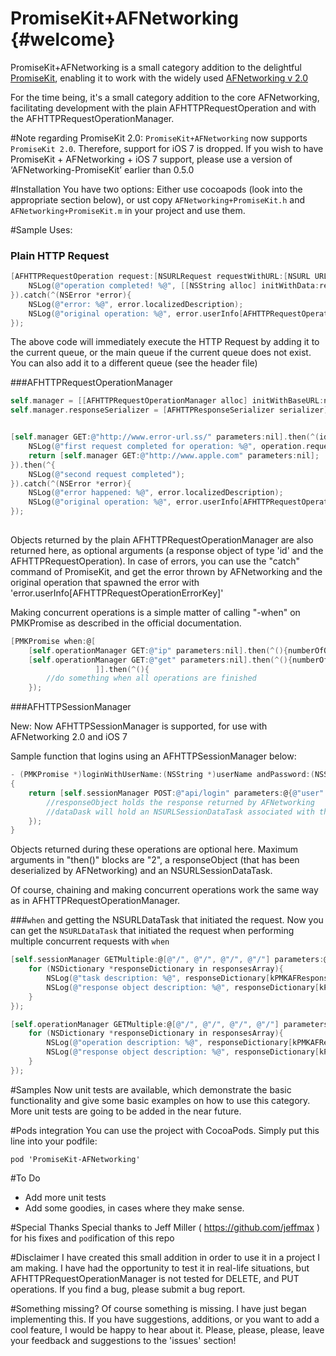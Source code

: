PromiseKit+AFNetworking	{#welcome}
=====================

PromiseKit+AFNetworking is a small category addition to the delightful [PromiseKit][1], enabling it to work with the widely used [AFNetworking v 2.0][2]

For the time being, it's a small category addition to the core AFNetworking, facilitating development with the plain AFHTTPRequestOperation and with the AFHTTPRequestOperationManager.

#Note regarding PromiseKit 2.0:
`PromiseKit+AFNetworking` now supports `PromiseKit 2.0`. Therefore, support for iOS 7 is dropped. If you wish to have PromiseKit + AFNetworking + iOS 7 support, please use a version of ‘AFNetworking-PromiseKit’ earlier than 0.5.0

#Installation
You have two options: Either use cocoapods (look into the appropriate section below), or 
ust copy `AFNetworking+PromiseKit.h` and `AFNetworking+PromiseKit.m` in your project and use them.

#Sample Uses:

### Plain HTTP Request
```objectivec
[AFHTTPRequestOperation request:[NSURLRequest requestWithURL:[NSURL URLWithString:@"http://oramind.com/"]]].then(^(id responseObject){
	NSLog(@"operation completed! %@", [[NSString alloc] initWithData:responseObject encoding:NSUTF8StringEncoding]);
}).catch(^(NSError *error){
	NSLog(@"error: %@", error.localizedDescription);
	NSLog(@"original operation: %@", error.userInfo[AFHTTPRequestOperationErrorKey]);
});
```

The above code will immediately execute the HTTP Request by adding it to the current queue, or the main queue if the current queue does not exist. You can also add it to a different queue (see the header file)

###AFHTTPRequestOperationManager
```objectivec
self.manager = [[AFHTTPRequestOperationManager alloc] initWithBaseURL:nil];
self.manager.responseSerializer = [AFHTTPResponseSerializer serializer];


[self.manager GET:@"http://www.error-url.ss/" parameters:nil].then(^(id responseObject, AFHTTPRequestOperation *operation){
	NSLog(@"first request completed for operation: %@", operation.request.description);
	return [self.manager GET:@"http://www.apple.com" parameters:nil];
}).then(^{
	NSLog(@"second request completed");
}).catch(^(NSError *error){
	NSLog(@"error happened: %@", error.localizedDescription);
	NSLog(@"original operation: %@", error.userInfo[AFHTTPRequestOperationErrorKey]);
});
	
```

Objects returned by the plain AFHTTPRequestOperationManager are also returned here, as optional arguments (a response object of type 'id' and the AFHTTPRequestOperation). In case of errors, you can use the "catch" command of PromiseKit, and get the error thrown by AFNetworking and the original operation that spawned the error with 'error.userInfo[AFHTTPRequestOperationErrorKey]'

Making concurrent operations is a simple matter of calling "-when" on PMKPromise as described in the official documentation.

```objectivec
[PMKPromise when:@[
	[self.operationManager GET:@"ip" parameters:nil].then(^(){numberOfOperationsCompleted ++;}),
	[self.operationManager GET:@"get" parameters:nil].then(^(){numberOfOperationsCompleted ++;})
                   ]].then(^(){
		//do something when all operations are finished
    });
```

###AFHTTPSessionManager

New: Now AFHTTPSessionManager is supported, for use with AFNetworking 2.0 and iOS 7

Sample function that logins using an AFHTTPSessionManager below:
```objectivec
- (PMKPromise *)loginWithUserName:(NSString *)userName andPassword:(NSString *)password
{
	return [self.sessionManager POST:@"api/login" parameters:@{@"user": userName, @"password" : password}].then(^(id responseObject, NSURLSessionDataTask *dataTask){
	    //responseObject holds the response returned by AFNetworking
        //dataDask will hold an NSURLSessionDataTask associated with this request, like it happens in AFHTTPSessionManager
	});
}

```

Objects returned during these operations are optional here. Maximum arguments in "then()" blocks are "2", a responseObject (that has been deserialized by AFNetworking) and an NSURLSessionDataTask.

Of course, chaining and making concurrent operations work the same way as in AFHTTPRequestOperationManager.

###`when` and getting the NSURLDataTask that initiated the request.
Now you can get the `NSURLDataTask` that initiated the request when performing multiple concurrent requests with `when`

```objectivec
[self.sessionManager GETMultiple:@[@"/", @"/", @"/", @"/"] parameters:@[@{},@{},@{},@{}]].then(^(NSArray * responsesArray){
    for (NSDictionary *responseDictionary in responsesArray){
        NSLog(@"task description: %@", responseDictionary[kPMKAFResponseTaskKey]);
        NSLog(@"response object description: %@", responseDictionary[kPMKAFResponseObjectKey]);
    }
});
```
```objectivec
[self.operationManager GETMultiple:@[@"/", @"/", @"/", @"/"] parameters:@[@{},@{},@{},@{}]].then(^(NSArray * responsesArray){
    for (NSDictionary *responseDictionary in responsesArray){
        NSLog(@"operation description: %@", responseDictionary[kPMKAFResponseOperationKey]);
        NSLog(@"response object description: %@", responseDictionary[kPMKAFResponseObjectKey]);
    }
});
```

#Samples
Now unit tests are available, which demonstrate the basic functionality and give some basic examples on how to use this category. More unit tests are going to be added in the near future.


#Pods integration
You can use the project with CocoaPods. Simply put this line into your podfile:

```
pod 'PromiseKit-AFNetworking'
```

#To Do
- Add more unit tests
- Add some goodies, in cases where they make sense.

#Special Thanks
Special thanks to Jeff Miller ( https://github.com/jeffmax ) for his fixes and ```pod```ification of this repo

#Disclaimer
I have created this small addition in order to use it in a project I am making. I have had the opportunity to test it in real-life situations, but AFHTTPRequestOperationManager is not tested for DELETE, and PUT operations. If you find a bug, please submit a bug report.

#Something missing?
Of course something is missing. I have just began implementing this. If you have suggestions, additions, or you want to add a cool feature, I would be happy to hear about it. Please, please, please, leave your feedback and suggestions to the 'issues' section!


  [1]: http://promisekit.org
  [2]: https://github.com/AFNetworking/AFNetworking